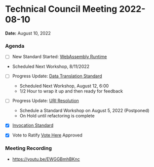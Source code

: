 Technical Council Meeting 2022-08-10
===

**Date:** August 10, 2022

### Agenda 

- [ ] New Standard Started: [WebAssembly Runtime](https://hackmd.io/xWl4BmcuQBK8ecFf8JJvpQ)
 * Scheduled Next Workshop, 8/11/2022 
- [ ] Progress Update: [Data Translation Standard](https://hackmd.io/hpwh7m7MRoKJLH_fOowYWg)
  * Scheduled Next Workshop, August 12, 6:00
  * 1/2 Hour to wrap it up and then ready for feedback

- [ ] Progress Update: [URI Resolution](https://hackmd.io/OaF8KHN0TOOf457GYcnjEQ)
  * Schedule a Standard Workshop on August 5, 2022 (Postponed)
  * On Hold until refactoring is complete
- [x] [Invocation Standard](https://hackmd.io/@eugenefine/BJ5lOIeHq)
- [x] Vote to Ratify [Vote Here](https://forum.polywrap.io/t/technical-council-standard-acceptance-invocation-standard/305) Approved

### Meeting Recording 

* https://youtu.be/EWGGBmhBKnc
